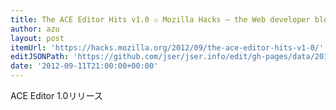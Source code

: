 ```yaml
---
title: The ACE Editor Hits v1.0 ✩ Mozilla Hacks – the Web developer blog
author: azu
layout: post
itemUrl: 'https://hacks.mozilla.org/2012/09/the-ace-editor-hits-v1-0/'
editJSONPath: 'https://github.com/jser/jser.info/edit/gh-pages/data/2012/09/index.json'
date: '2012-09-11T21:00:00+00:00'
---
```

ACE Editor 1.0リリース
